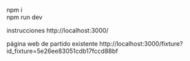 npm i
</br>
npm run dev

instrucciones
http://localhost:3000/

página web de partido existente
http://localhost:3000/fixture?id_fixture=5e26ee83051cdb17fccd88bf